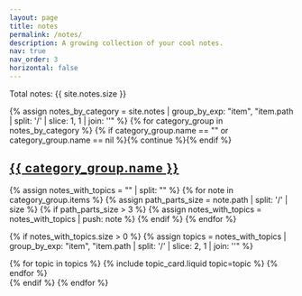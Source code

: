 ```yaml
---
layout: page
title: notes
permalink: /notes/
description: A growing collection of your cool notes.
nav: true
nav_order: 3
horizontal: false
---
```


<p class="post-meta">Total notes: {{ site.notes.size }}</p>

<!-- pages/notes.md -->
<div class="notes">
{% assign notes_by_category = site.notes | group_by_exp: "item", "item.path | split: '/' | slice: 1, 1 | join: ''" %}
{% for category_group in notes_by_category %}
  {% if category_group.name == "" or category_group.name == nil %}{% continue %}{% endif %}
  <div class="mt-5 pt-5">
    <a id="{{ category_group.name | slugify }}" href=".#{{ category_group.name | slugify }}">
      <h2 class="category display-4 font-weight-bold text-capitalize border-bottom pb-3 mb-4" style="letter-spacing: 0.05em;">{{ category_group.name }}</h2>
    </a>
  </div>

  {% assign notes_with_topics = "" | split: "" %}
  {% for note in category_group.items %}
    {% assign path_parts_size = note.path | split: '/' | size %}
    {% if path_parts_size > 3 %}
      {% assign notes_with_topics = notes_with_topics | push: note %}
    {% endif %}
  {% endfor %}

  {% if notes_with_topics.size > 0 %}
    {% assign topics = notes_with_topics | group_by_exp: "item", "item.path | split: '/' | slice: 2, 1 | join: ''" %}
    <div class="row row-cols-1 row-cols-sm-2 row-cols-lg-3 g-4">
      {% for topic in topics %}
        {% include topic_card.liquid topic=topic %}
      {% endfor %}
    </div>
  {% endif %}
{% endfor %}
</div>